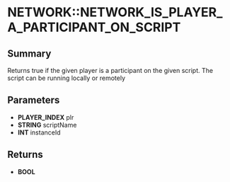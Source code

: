 # NETWORK::NETWORK_IS_PLAYER_A_PARTICIPANT_ON_SCRIPT

## Summary
Returns true if the given player is a participant on the given script. The script can be running locally or remotely

## Parameters
* **PLAYER_INDEX** plr
* **STRING** scriptName
* **INT** instanceId

## Returns
* **BOOL**